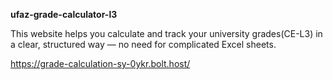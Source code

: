 **ufaz-grade-calculator-l3**

This website helps you calculate and track your university grades(CE-L3) in a clear, structured way — no need for complicated Excel sheets.

https://grade-calculation-sy-0ykr.bolt.host/

